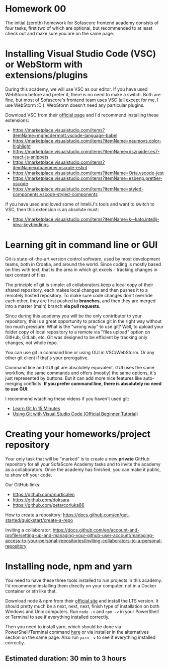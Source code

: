 # Homework 00

The initial (zeroth) homework for Sofascore frontend academy consists of four tasks, first two of which are optional, but recommended to at least check out and make sure you are on the same page.

# Installing Visual Studio Code (VSC) or WebStorm with extensions/plugins

During this academy, we will use VSC as our editor. If you have used WebStorm before and prefer it, there is no need to make a switch. Both are fine, but most of Sofascore's frontend team uses VSC (all except for me, I use WebStorm :D ). WebStorm doesn't need any particular plugins.

Download VSC from their [official page](https://code.visualstudio.com/) and I'd recommend installing these extensions:
- https://marketplace.visualstudio.com/items?itemName=mgmcdermott.vscode-language-babel
- https://marketplace.visualstudio.com/items?itemName=naumovs.color-highlight
- https://marketplace.visualstudio.com/items?itemName=dsznajder.es7-react-js-snippets
- https://marketplace.visualstudio.com/items?itemName=dbaeumer.vscode-eslint
- https://marketplace.visualstudio.com/items?itemName=Orta.vscode-jest
- https://marketplace.visualstudio.com/items?itemName=esbenp.prettier-vscode
- https://marketplace.visualstudio.com/items?itemName=styled-components.vscode-styled-components

If you have used and loved some of IntelliJ's tools and want to switch to VSC, then this extension is an absolute must:
- https://marketplace.visualstudio.com/items?itemName=k--kato.intellij-idea-keybindings

# Learning git in command line or GUI

Git is state-of-the-art version control software, used by most development teams, both in Croatia, and around the world. Since coding is mostly based on files with text, that is the area in which git excels - tracking changes in text content of files.

The principle of git is simple: all collaborators keep a local copy of their shared repository, each makes local changes and then pushes it to a remotely hosted repository. To make sure code changes don't override each other, they are first pushed to **branches**,  and then they are merged into a master (main) branch **via pull requests**.

Since during this academy you will be the only contributor to your repository, this is a great opportunity to practice git in the right way without too much pressure. What is the "wrong way" to use git? Well, to upload your folder copy of local repository to a remote via "files upload" option on GitHub, GitLab, etc. Git was designed to be efficient by tracking only changes, not whole repo.

You can use git in command line or using GUI in VSC/WebStorm. Or any other git client if that's your prerogative.

Command line and GUI git are absolutely equivalent. GUI uses the same workflow, the same commands and offers (mostly) the same options, it's just represented by buttons. But it can add more nice features like auto-merging conflicts. **If you prefer command line, there is absolutely no need to use GUI.**

I recommend wtaching these videos if you haven't used git:
- [Learn Git In 15 Minutes](https://www.youtube.com/watch?v=USjZcfj8yxE)
- [Using Git with Visual Studio Code (Official Beginner Tutorial)](https://www.youtube.com/watch?v=i_23KUAEtUM)


# Creating your homeworks/project repository

Your only task that will be "marked" is to create a new **private** GitHub repository for all your SofaScore Academy tasks and to invite the academy as a collaborators. Once the academy has finished, you can make it public, to show off your code.

Our GitHub links:
- https://github.com/murticalen
- https://github.com/doksara
- https://github.com/petarcorluka86

How to create a repository: https://docs.github.com/en/get-started/quickstart/create-a-repo

Inviting a collaborator: https://docs.github.com/en/account-and-profile/setting-up-and-managing-your-github-user-account/managing-access-to-your-personal-repositories/inviting-collaborators-to-a-personal-repository

# Installing node, npm and yarn

You need to have these three tools installed to run projects in this academy. I'd recommend installing them directly on your computer, not in a Docker container or sth like that.

Download node & npm from their [official site](https://nodejs.org/en/) and install the LTS version. It should pretty much be a next, next, next, finish type of installation on both Windows and Unix computers.
Run ``node -v`` and ``npm -v`` in your PowerShell or Terminal to see if everything installed correctly.

Then you need to install yarn, which should be done via PowerShell/Terminal command [here](https://classic.yarnpkg.com/en/docs/install) or via installer in the alternatives section on the same page. Also run ``yarn -v`` to see if everything installed correctly.

## Estimated duration: 30 min to 3 hours
